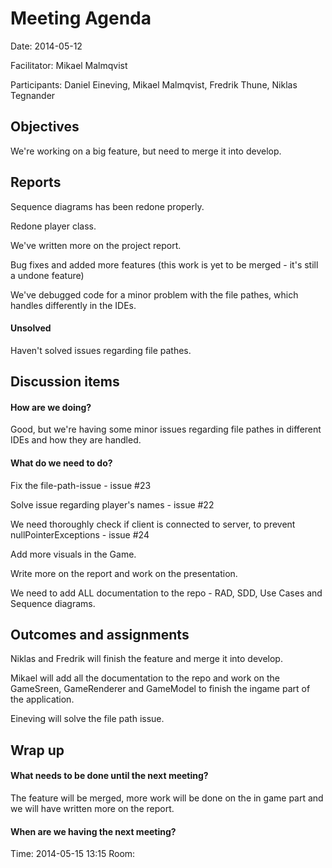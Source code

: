 # Meeting Agenda

Date: 2014-05-12

Facilitator: Mikael Malmqvist

Participants: Daniel Eineving, Mikael Malmqvist, Fredrik Thune, Niklas Tegnander

## Objectives
We're working on a big feature, but need to merge it into develop.

## Reports
Sequence diagrams has been redone properly.

Redone player class.

We've written more on the project report.

Bug fixes and added more features (this work is yet to be merged - it's still a undone feature)

We've debugged code for a minor problem with the file pathes, which handles differently in the IDEs.


#### Unsolved

Haven't solved issues regarding file pathes.

## Discussion items

#### How are we doing?
Good, but we're having some minor issues regarding file pathes in different IDEs and how they are handled.

#### What do we need to do?
Fix the file-path-issue - issue #23

Solve issue regarding player's names - issue #22

We need thoroughly check if client is connected to server, to prevent nullPointerExceptions - issue #24

Add more visuals in the Game.

Write more on the report and work on the presentation.

We need to add ALL documentation to the repo - RAD, SDD, Use Cases and Sequence diagrams.

## Outcomes and assignments

Niklas and Fredrik will finish the feature and merge it into develop.

Mikael will add all the documentation to the repo and work on the GameSreen, GameRenderer and GameModel to finish the ingame part of the application.

Eineving will solve the file path issue.



## Wrap up 

#### What needs to be done until the next meeting?

The feature will be merged, more work will be done on the in game part and we will have written more on the report.

#### When are we having the next meeting?
Time: 2014-05-15 13:15
Room: 